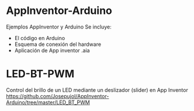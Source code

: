 # AppInventor-Arduino
Ejemplos AppInventor y Arduino
Se incluye:
- El código en Arduino
- Esquema de conexión del hardware
- Aplicación de App inventor .aia


# LED-BT-PWM
Control del brillo de un LED mediante un deslizador (slider) en App Inventor
https://github.com/Josepujol/AppInventor-Arduino/tree/master/LED_BT_PWM

